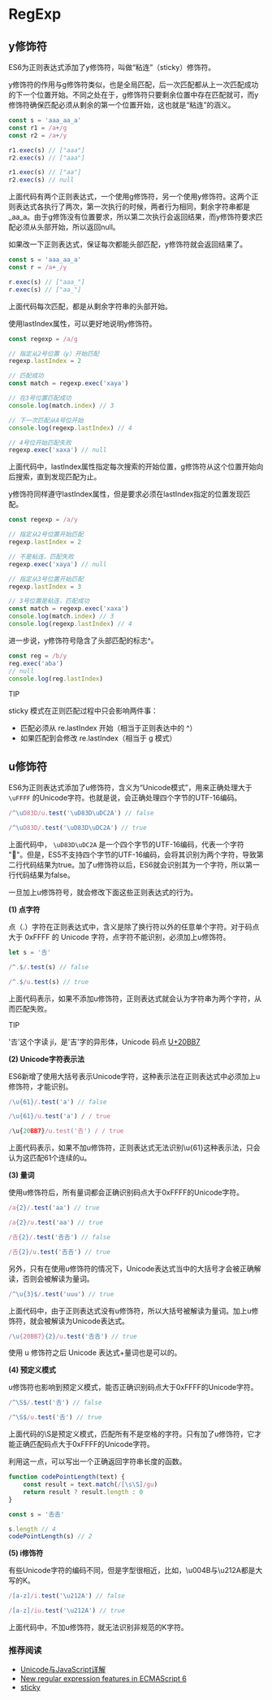 # RegExp

## y修饰符

ES6为正则表达式添加了y修饰符，叫做“粘连”（sticky）修饰符。

y修饰符的作用与g修饰符类似，也是全局匹配，后一次匹配都从上一次匹配成功的下一个位置开始。不同之处在于，g修饰符只要剩余位置中存在匹配就可，而y修饰符确保匹配必须从剩余的第一个位置开始，这也就是“粘连”的涵义。

```js
const s = 'aaa_aa_a'
const r1 = /a+/g
const r2 = /a+/y

r1.exec(s) // ["aaa"]
r2.exec(s) // ["aaa"]

r1.exec(s) // ["aa"]
r2.exec(s) // null
```

上面代码有两个正则表达式，一个使用g修饰符，另一个使用y修饰符。这两个正则表达式各执行了两次，第一次执行的时候，两者行为相同，剩余字符串都是_aa_a。由于g修饰没有位置要求，所以第二次执行会返回结果，而y修饰符要求匹配必须从头部开始，所以返回null。

如果改一下正则表达式，保证每次都能头部匹配，y修饰符就会返回结果了。

```js
const s = 'aaa_aa_a'
const r = /a+_/y

r.exec(s) // ["aaa_"]
r.exec(s) // ["aa_"]
```

上面代码每次匹配，都是从剩余字符串的头部开始。

使用lastIndex属性，可以更好地说明y修饰符。

```js
const regexp = /a/g

// 指定从2号位置（y）开始匹配
regexp.lastIndex = 2

// 匹配成功
const match = regexp.exec('xaya')

// 在3号位置匹配成功
console.log(match.index) // 3

// 下一次匹配从4号位开始
console.log(regexp.lastIndex) // 4

// 4号位开始匹配失败
regexp.exec('xaxa') // null
```

上面代码中，lastIndex属性指定每次搜索的开始位置，g修饰符从这个位置开始向后搜索，直到发现匹配为止。

y修饰符同样遵守lastIndex属性，但是要求必须在lastIndex指定的位置发现匹配。

```js
const regexp = /a/y

// 指定从2号位置开始匹配
regexp.lastIndex = 2

// 不是粘连，匹配失败
regexp.exec('xaya') // null

// 指定从3号位置开始匹配
regexp.lastIndex = 3

// 3号位置是粘连，匹配成功
const match = regexp.exec('xaxa')
console.log(match.index) // 3
console.log(regexp.lastIndex) // 4
```

进一步说，y修饰符号隐含了头部匹配的标志^。

```js
const reg = /b/y
reg.exec('aba')
// null
console.log(reg.lastIndex)
```

TIP

sticky 模式在正则匹配过程中只会影响两件事：

- 匹配必须从 re.lastIndex 开始（相当于正则表达中的 ^）
- 如果匹配到会修改 re.lastIndex（相当于 g 模式）

## u修饰符

ES6为正则表达式添加了u修饰符，含义为“Unicode模式”，用来正确处理大于 `\uFFFF` 的Unicode字符。也就是说，会正确处理四个字节的UTF-16编码。

```js
/^\uD83D/u.test('\uD83D\uDC2A') // false

/^\uD83D/.test('\uD83D\uDC2A') // true
```

上面代码中， `\uD83D\uDC2A` 是一个四个字节的UTF-16编码，代表一个字符 "🐪"。但是，ES5不支持四个字节的UTF-16编码，会将其识别为两个字符，导致第二行代码结果为true。加了u修饰符以后，ES6就会识别其为一个字符，所以第一行代码结果为false。

一旦加上u修饰符号，就会修改下面这些正则表达式的行为。

**(1) 点字符**

点（.）字符在正则表达式中，含义是除了换行符以外的任意单个字符。对于码点大于 0xFFFF 的 Unicode 字符，点字符不能识别，必须加上u修饰符。

```js
let s = '𠮷'

/^.$/.test(s) // false

/^.$/u.test(s) // true
```

上面代码表示，如果不添加u修饰符，正则表达式就会认为字符串为两个字符，从而匹配失败。

TIP

'𠮷'这个字读 jí，是'吉'字的异形体，Unicode 码点 [U+20BB7](https://www.fileformat.info/info/unicode/char/20bb7/index.htm)

**(2) Unicode字符表示法**

ES6新增了使用大括号表示Unicode字符，这种表示法在正则表达式中必须加上u修饰符，才能识别。

```js
/\u{61}/.test('a') // false

/\u{61}/u.test('a') / / true

/\u{20BB7}/u.test('𠮷') / / true
```

上面代码表示，如果不加u修饰符，正则表达式无法识别\u{61}这种表示法，只会认为这匹配61个连续的u。

**(3) 量词**

使用u修饰符后，所有量词都会正确识别码点大于0xFFFF的Unicode字符。

```js
/a{2}/.test('aa') // true

/a{2}/u.test('aa') // true

/𠮷{2}/.test('𠮷𠮷') // false

/𠮷{2}/u.test('𠮷𠮷') // true
```

另外，只有在使用u修饰符的情况下，Unicode表达式当中的大括号才会被正确解读，否则会被解读为量词。

```js
/^\u{3}$/.test('uuu') // true
```

上面代码中，由于正则表达式没有u修饰符，所以大括号被解读为量词。加上u修饰符，就会被解读为Unicode表达式。

```js
/\u{20BB7}{2}/u.test('𠮷𠮷') // true
```

使用 u 修饰符之后 Unicode 表达式+量词也是可以的。

**(4) 预定义模式**

u修饰符也影响到预定义模式，能否正确识别码点大于0xFFFF的Unicode字符。

```js
/^\S$/.test('𠮷') // false

/^\S$/u.test('𠮷') // true
```

上面代码的\S是预定义模式，匹配所有不是空格的字符。只有加了u修饰符，它才能正确匹配码点大于0xFFFF的Unicode字符。

利用这一点，可以写出一个正确返回字符串长度的函数。

```js
function codePointLength(text) {
    const result = text.match(/[\s\S]/gu)
    return result ? result.length : 0
}

const s = '𠮷𠮷'

s.length // 4
codePointLength(s) // 2
```

**(5) i修饰符**

有些Unicode字符的编码不同，但是字型很相近，比如，\u004B与\u212A都是大写的K。

```js
/[a-z]/i.test('\u212A') // false

/[a-z]/iu.test('\u212A') // true
```

上面代码中，不加u修饰符，就无法识别非规范的K字符。

### 推荐阅读

- [Unicode与JavaScript详解](http://www.ruanyifeng.com/blog/2014/12/unicode.html)
- [New regular expression features in ECMAScript 6](http://2ality.com/2015/07/regexp-es6.html)
- [sticky](https://developer.mozilla.org/en-US/docs/Web/JavaScript/Reference/Global_Objects/RegExp/sticky)